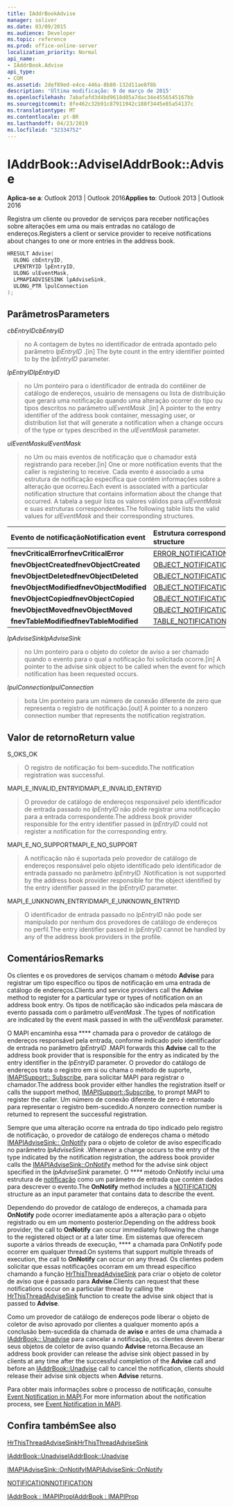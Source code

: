 ```yaml
---
title: IAddrBookAdvise
manager: soliver
ms.date: 03/09/2015
ms.audience: Developer
ms.topic: reference
ms.prod: office-online-server
localization_priority: Normal
api_name:
- IAddrBook.Advise
api_type:
- COM
ms.assetid: 2def89ed-e4ce-446a-8b80-132d11ae8f8b
description: 'Última modificação: 9 de março de 2015'
ms.openlocfilehash: 7abafafd3d4bd9618d85a7dac34e4556545167bb
ms.sourcegitcommit: 8fe462c32b91c87911942c188f3445e85a54137c
ms.translationtype: MT
ms.contentlocale: pt-BR
ms.lasthandoff: 04/23/2019
ms.locfileid: "32334752"
---
```

# <a name="iaddrbookadvise"></a><span data-ttu-id="0a445-103">IAddrBook::Advise</span><span class="sxs-lookup"><span data-stu-id="0a445-103">IAddrBook::Advise</span></span>

  
  
<span data-ttu-id="0a445-104">**Aplica-se a**: Outlook 2013 | Outlook 2016</span><span class="sxs-lookup"><span data-stu-id="0a445-104">**Applies to**: Outlook 2013 | Outlook 2016</span></span> 
  
<span data-ttu-id="0a445-105">Registra um cliente ou provedor de serviços para receber notificações sobre alterações em uma ou mais entradas no catálogo de endereços.</span><span class="sxs-lookup"><span data-stu-id="0a445-105">Registers a client or service provider to receive notifications about changes to one or more entries in the address book.</span></span>
  
```cpp
HRESULT Advise(
  ULONG cbEntryID,
  LPENTRYID lpEntryID,
  ULONG ulEventMask,
  LPMAPIADVISESINK lpAdviseSink,
  ULONG_PTR lpulConnection
);
```

## <a name="parameters"></a><span data-ttu-id="0a445-106">Parâmetros</span><span class="sxs-lookup"><span data-stu-id="0a445-106">Parameters</span></span>

 <span data-ttu-id="0a445-107">_cbEntryID_</span><span class="sxs-lookup"><span data-stu-id="0a445-107">_cbEntryID_</span></span>
  
> <span data-ttu-id="0a445-108">no A contagem de bytes no identificador de entrada apontado pelo parâmetro _lpEntryID_ .</span><span class="sxs-lookup"><span data-stu-id="0a445-108">[in] The byte count in the entry identifier pointed to by the  _lpEntryID_ parameter.</span></span> 
    
 <span data-ttu-id="0a445-109">_lpEntryID_</span><span class="sxs-lookup"><span data-stu-id="0a445-109">_lpEntryID_</span></span>
  
> <span data-ttu-id="0a445-110">no Um ponteiro para o identificador de entrada do contêiner de catálogo de endereços, usuário de mensagens ou lista de distribuição que gerará uma notificação quando uma alteração ocorrer do tipo ou tipos descritos no parâmetro _ulEventMask_ .</span><span class="sxs-lookup"><span data-stu-id="0a445-110">[in] A pointer to the entry identifier of the address book container, messaging user, or distribution list that will generate a notification when a change occurs of the type or types described in the  _ulEventMask_ parameter.</span></span> 
    
 <span data-ttu-id="0a445-111">_ulEventMask_</span><span class="sxs-lookup"><span data-stu-id="0a445-111">_ulEventMask_</span></span>
  
> <span data-ttu-id="0a445-112">no Um ou mais eventos de notificação que o chamador está registrando para receber.</span><span class="sxs-lookup"><span data-stu-id="0a445-112">[in] One or more notification events that the caller is registering to receive.</span></span> <span data-ttu-id="0a445-113">Cada evento é associado a uma estrutura de notificação específica que contém informações sobre a alteração que ocorreu.</span><span class="sxs-lookup"><span data-stu-id="0a445-113">Each event is associated with a particular notification structure that contains information about the change that occurred.</span></span> <span data-ttu-id="0a445-114">A tabela a seguir lista os valores válidos para _ulEventMask_ e suas estruturas correspondentes.</span><span class="sxs-lookup"><span data-stu-id="0a445-114">The following table lists the valid values for  _ulEventMask_ and their corresponding structures.</span></span> 
    
|<span data-ttu-id="0a445-115">**Evento de notificação**</span><span class="sxs-lookup"><span data-stu-id="0a445-115">**Notification event**</span></span>|<span data-ttu-id="0a445-116">**Estrutura correspondente**</span><span class="sxs-lookup"><span data-stu-id="0a445-116">**Corresponding structure**</span></span>|
|:-----|:-----|
|<span data-ttu-id="0a445-117">**fnevCriticalError**</span><span class="sxs-lookup"><span data-stu-id="0a445-117">**fnevCriticalError**</span></span> <br/> |[<span data-ttu-id="0a445-118">ERROR_NOTIFICATION</span><span class="sxs-lookup"><span data-stu-id="0a445-118">ERROR_NOTIFICATION</span></span>](error_notification.md) <br/> |
|<span data-ttu-id="0a445-119">**fnevObjectCreated**</span><span class="sxs-lookup"><span data-stu-id="0a445-119">**fnevObjectCreated**</span></span> <br/> |[<span data-ttu-id="0a445-120">OBJECT_NOTIFICATION</span><span class="sxs-lookup"><span data-stu-id="0a445-120">OBJECT_NOTIFICATION</span></span>](object_notification.md) <br/> |
|<span data-ttu-id="0a445-121">**fnevObjectDeleted**</span><span class="sxs-lookup"><span data-stu-id="0a445-121">**fnevObjectDeleted**</span></span> <br/> |[<span data-ttu-id="0a445-122">OBJECT_NOTIFICATION</span><span class="sxs-lookup"><span data-stu-id="0a445-122">OBJECT_NOTIFICATION</span></span>](object_notification.md) <br/> |
|<span data-ttu-id="0a445-123">**fnevObjectModified**</span><span class="sxs-lookup"><span data-stu-id="0a445-123">**fnevObjectModified**</span></span> <br/> |[<span data-ttu-id="0a445-124">OBJECT_NOTIFICATION</span><span class="sxs-lookup"><span data-stu-id="0a445-124">OBJECT_NOTIFICATION</span></span>](object_notification.md) <br/> |
|<span data-ttu-id="0a445-125">**fnevObjectCopied**</span><span class="sxs-lookup"><span data-stu-id="0a445-125">**fnevObjectCopied**</span></span> <br/> |[<span data-ttu-id="0a445-126">OBJECT_NOTIFICATION</span><span class="sxs-lookup"><span data-stu-id="0a445-126">OBJECT_NOTIFICATION</span></span>](object_notification.md) <br/> |
|<span data-ttu-id="0a445-127">**fnevObjectMoved**</span><span class="sxs-lookup"><span data-stu-id="0a445-127">**fnevObjectMoved**</span></span> <br/> |[<span data-ttu-id="0a445-128">OBJECT_NOTIFICATION</span><span class="sxs-lookup"><span data-stu-id="0a445-128">OBJECT_NOTIFICATION</span></span>](object_notification.md) <br/> |
|<span data-ttu-id="0a445-129">**fnevTableModified**</span><span class="sxs-lookup"><span data-stu-id="0a445-129">**fnevTableModified**</span></span> <br/> |[<span data-ttu-id="0a445-130">TABLE_NOTIFICATION</span><span class="sxs-lookup"><span data-stu-id="0a445-130">TABLE_NOTIFICATION</span></span>](table_notification.md) <br/> |
   
 <span data-ttu-id="0a445-131">_lpAdviseSink_</span><span class="sxs-lookup"><span data-stu-id="0a445-131">_lpAdviseSink_</span></span>
  
> <span data-ttu-id="0a445-132">no Um ponteiro para o objeto do coletor de aviso a ser chamado quando o evento para o qual a notificação foi solicitada ocorre.</span><span class="sxs-lookup"><span data-stu-id="0a445-132">[in] A pointer to the advise sink object to be called when the event for which notification has been requested occurs.</span></span>
    
 <span data-ttu-id="0a445-133">_lpulConnection_</span><span class="sxs-lookup"><span data-stu-id="0a445-133">_lpulConnection_</span></span>
  
> <span data-ttu-id="0a445-134">bota Um ponteiro para um número de conexão diferente de zero que representa o registro de notificação.</span><span class="sxs-lookup"><span data-stu-id="0a445-134">[out] A pointer to a nonzero connection number that represents the notification registration.</span></span>
    
## <a name="return-value"></a><span data-ttu-id="0a445-135">Valor de retorno</span><span class="sxs-lookup"><span data-stu-id="0a445-135">Return value</span></span>

<span data-ttu-id="0a445-136">S_OK</span><span class="sxs-lookup"><span data-stu-id="0a445-136">S_OK</span></span> 
  
> <span data-ttu-id="0a445-137">O registro de notificação foi bem-sucedido.</span><span class="sxs-lookup"><span data-stu-id="0a445-137">The notification registration was successful.</span></span>
    
<span data-ttu-id="0a445-138">MAPI_E_INVALID_ENTRYID</span><span class="sxs-lookup"><span data-stu-id="0a445-138">MAPI_E_INVALID_ENTRYID</span></span> 
  
> <span data-ttu-id="0a445-139">O provedor de catálogo de endereços responsável pelo identificador de entrada passado no _lpEntryID_ não pôde registrar uma notificação para a entrada correspondente.</span><span class="sxs-lookup"><span data-stu-id="0a445-139">The address book provider responsible for the entry identifier passed in  _lpEntryID_ could not register a notification for the corresponding entry.</span></span> 
    
<span data-ttu-id="0a445-140">MAPI_E_NO_SUPPORT</span><span class="sxs-lookup"><span data-stu-id="0a445-140">MAPI_E_NO_SUPPORT</span></span> 
  
> <span data-ttu-id="0a445-141">A notificação não é suportada pelo provedor de catálogo de endereços responsável pelo objeto identificado pelo identificador de entrada passado no parâmetro _lpEntryID_ .</span><span class="sxs-lookup"><span data-stu-id="0a445-141">Notification is not supported by the address book provider responsible for the object identified by the entry identifier passed in the  _lpEntryID_ parameter.</span></span> 
    
<span data-ttu-id="0a445-142">MAPI_E_UNKNOWN_ENTRYID</span><span class="sxs-lookup"><span data-stu-id="0a445-142">MAPI_E_UNKNOWN_ENTRYID</span></span> 
  
> <span data-ttu-id="0a445-143">O identificador de entrada passado no _lpEntryID_ não pode ser manipulado por nenhum dos provedores de catálogo de endereços no perfil.</span><span class="sxs-lookup"><span data-stu-id="0a445-143">The entry identifier passed in  _lpEntryID_ cannot be handled by any of the address book providers in the profile.</span></span> 
    
## <a name="remarks"></a><span data-ttu-id="0a445-144">Comentários</span><span class="sxs-lookup"><span data-stu-id="0a445-144">Remarks</span></span>

<span data-ttu-id="0a445-145">Os clientes e os provedores de serviços chamam o método **Advise** para registrar um tipo específico ou tipos de notificação em uma entrada de catálogo de endereços.</span><span class="sxs-lookup"><span data-stu-id="0a445-145">Clients and service providers call the **Advise** method to register for a particular type or types of notification on an address book entry.</span></span> <span data-ttu-id="0a445-146">Os tipos de notificação são indicados pela máscara de evento passada com o parâmetro _ulEventMask_ .</span><span class="sxs-lookup"><span data-stu-id="0a445-146">The types of notification are indicated by the event mask passed in with the  _ulEventMask_ parameter.</span></span> 
  
<span data-ttu-id="0a445-147">O MAPI encaminha essa \*\*\*\* chamada para o provedor de catálogo de endereços responsável pela entrada, conforme indicado pelo identificador de entrada no parâmetro _lpEntryID_ .</span><span class="sxs-lookup"><span data-stu-id="0a445-147">MAPI forwards this **Advise** call to the address book provider that is responsible for the entry as indicated by the entry identifier in the  _lpEntryID_ parameter.</span></span> <span data-ttu-id="0a445-148">O provedor do catálogo de endereços trata o registro em si ou chama o método de suporte, [IMAPISupport:: Subscribe](imapisupport-subscribe.md), para solicitar MAPI para registrar o chamador.</span><span class="sxs-lookup"><span data-stu-id="0a445-148">The address book provider either handles the registration itself or calls the support method, [IMAPISupport::Subscribe](imapisupport-subscribe.md), to prompt MAPI to register the caller.</span></span> <span data-ttu-id="0a445-149">Um número de conexão diferente de zero é retornado para representar o registro bem-sucedido.</span><span class="sxs-lookup"><span data-stu-id="0a445-149">A nonzero connection number is returned to represent the successful registration.</span></span>
  
<span data-ttu-id="0a445-150">Sempre que uma alteração ocorre na entrada do tipo indicado pelo registro de notificação, o provedor de catálogo de endereços chama o método [IMAPIAdviseSink:: OnNotify](imapiadvisesink-onnotify.md) para o objeto de coletor de aviso especificado no parâmetro _lpAdviseSink_ .</span><span class="sxs-lookup"><span data-stu-id="0a445-150">Whenever a change occurs to the entry of the type indicated by the notification registration, the address book provider calls the [IMAPIAdviseSink::OnNotify](imapiadvisesink-onnotify.md) method for the advise sink object specified in the  _lpAdviseSink_ parameter.</span></span> <span data-ttu-id="0a445-151">O \*\*\*\* método OnNotify inclui uma estrutura de [notificação](notification.md) como um parâmetro de entrada que contém dados para descrever o evento.</span><span class="sxs-lookup"><span data-stu-id="0a445-151">The **OnNotify** method includes a [NOTIFICATION](notification.md) structure as an input parameter that contains data to describe the event.</span></span> 
  
<span data-ttu-id="0a445-152">Dependendo do provedor de catálogo de endereços, a chamada para **OnNotify** pode ocorrer imediatamente após a alteração para o objeto registrado ou em um momento posterior.</span><span class="sxs-lookup"><span data-stu-id="0a445-152">Depending on the address book provider, the call to **OnNotify** can occur immediately following the change to the registered object or at a later time.</span></span> <span data-ttu-id="0a445-153">Em sistemas que oferecem suporte a vários threads de execução, \*\*\*\* a chamada para OnNotify pode ocorrer em qualquer thread.</span><span class="sxs-lookup"><span data-stu-id="0a445-153">On systems that support multiple threads of execution, the call to **OnNotify** can occur on any thread.</span></span> <span data-ttu-id="0a445-154">Os clientes podem solicitar que essas notificações ocorram em um thread específico chamando a função [HrThisThreadAdviseSink](hrthisthreadadvisesink.md) para criar o objeto de coletor de aviso que é passado para **Advise**.</span><span class="sxs-lookup"><span data-stu-id="0a445-154">Clients can request that these notifications occur on a particular thread by calling the [HrThisThreadAdviseSink](hrthisthreadadvisesink.md) function to create the advise sink object that is passed to **Advise**.</span></span> 
  
<span data-ttu-id="0a445-155">Como um provedor de catálogo de endereços pode liberar o objeto de coletor de aviso aprovado por clientes a qualquer momento após a conclusão bem-sucedida da chamada de **aviso** e antes de uma chamada a [IAddrBook:: Unadvise](iaddrbook-unadvise.md) para cancelar a notificação, os clientes devem liberar seus objetos de coletor de aviso quando **Advise** retorna.</span><span class="sxs-lookup"><span data-stu-id="0a445-155">Because an address book provider can release the advise sink object passed in by clients at any time after the successful completion of the **Advise** call and before an [IAddrBook::Unadvise](iaddrbook-unadvise.md) call to cancel the notification, clients should release their advise sink objects when **Advise** returns.</span></span> 
  
<span data-ttu-id="0a445-156">Para obter mais informações sobre o processo de notificação, consulte [Event Notification in MAPI](event-notification-in-mapi.md).</span><span class="sxs-lookup"><span data-stu-id="0a445-156">For more information about the notification process, see [Event Notification in MAPI](event-notification-in-mapi.md).</span></span>
  
## <a name="see-also"></a><span data-ttu-id="0a445-157">Confira também</span><span class="sxs-lookup"><span data-stu-id="0a445-157">See also</span></span>



[<span data-ttu-id="0a445-158">HrThisThreadAdviseSink</span><span class="sxs-lookup"><span data-stu-id="0a445-158">HrThisThreadAdviseSink</span></span>](hrthisthreadadvisesink.md)
  
[<span data-ttu-id="0a445-159">IAddrBook::Unadvise</span><span class="sxs-lookup"><span data-stu-id="0a445-159">IAddrBook::Unadvise</span></span>](iaddrbook-unadvise.md)
  
[<span data-ttu-id="0a445-160">IMAPIAdviseSink::OnNotify</span><span class="sxs-lookup"><span data-stu-id="0a445-160">IMAPIAdviseSink::OnNotify</span></span>](imapiadvisesink-onnotify.md)
  
[<span data-ttu-id="0a445-161">NOTIFICATION</span><span class="sxs-lookup"><span data-stu-id="0a445-161">NOTIFICATION</span></span>](notification.md)
  
[<span data-ttu-id="0a445-162">IAddrBook : IMAPIProp</span><span class="sxs-lookup"><span data-stu-id="0a445-162">IAddrBook : IMAPIProp</span></span>](iaddrbookimapiprop.md)

